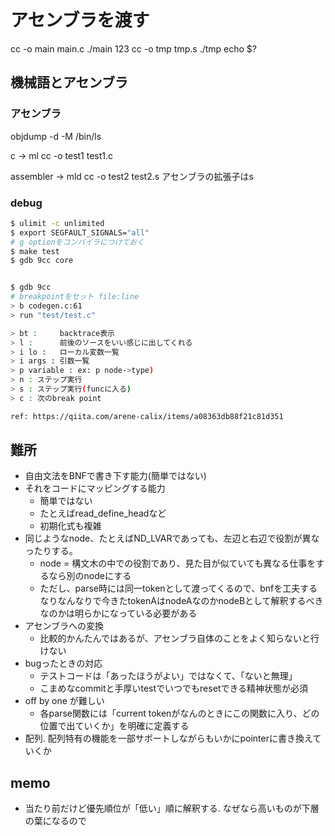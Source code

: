 # アセンブラを渡す
cc -o main main.c
./main 123
cc -o tmp tmp.s
./tmp
echo $?

## 機械語とアセンブラ
### アセンブラ
objdump -d -M /bin/ls

c -> ml
cc -o test1 test1.c

assembler -> mld
cc -o test2 test2.s
アセンブラの拡張子はs

### debug
```bash
$ ulimit -c unlimited
$ export SEGFAULT_SIGNALS="all"
# g optionをコンパイラにつけておく
$ make test
$ gdb 9cc core


$ gdb 9cc
# breakpointをセット file:line
> b codegen.c:61
> run "test/test.c"

> bt :     backtrace表示
> l :      前後のソースをいい感じに出してくれる
> i lo :   ローカル変数一覧
> i args : 引数一覧
> p variable : ex: p node->type)
> n : ステップ実行
> s : ステップ実行(funcに入る)
> c : 次のbreak point

ref: https://qiita.com/arene-calix/items/a08363db88f21c81d351
```

## 難所
- 自由文法をBNFで書き下す能力(簡単ではない)
- それをコードにマッピングする能力
    - 簡単ではない
    - たとえばread_define_headなど
    - 初期化式も複雑
- 同じようなnode、たとえばND_LVARであっても、左辺と右辺で役割が異なったりする。
    - node = 構文木の中での役割であり、見た目が似ていても異なる仕事をするなら別のnodeにする
    - ただし、parse時には同一tokenとして渡ってくるので、bnfを工夫するなりなんなりで今きたtokenAはnodeAなのかnodeBとして解釈するべきなのかは明らかになっている必要がある
- アセンブラへの変換
    - 比較的かんたんではあるが、アセンブラ自体のことをよく知らないと行けない
- bugったときの対応
    - テストコードは「あったほうがよい」ではなくて、「ないと無理」
    - こまめなcommitと手厚いtestでいつでもresetできる精神状態が必須
- off by one が難しい
    - 各parse関数には「current tokenがなんのときにこの関数に入り、どの位置で出ていくか」を明確に定義する
- 配列. 配列特有の機能を一部サポートしながらもいかにpointerに書き換えていくか


## memo
- 当たり前だけど優先順位が「低い」順に解釈する. なぜなら高いものが下層の葉になるので


